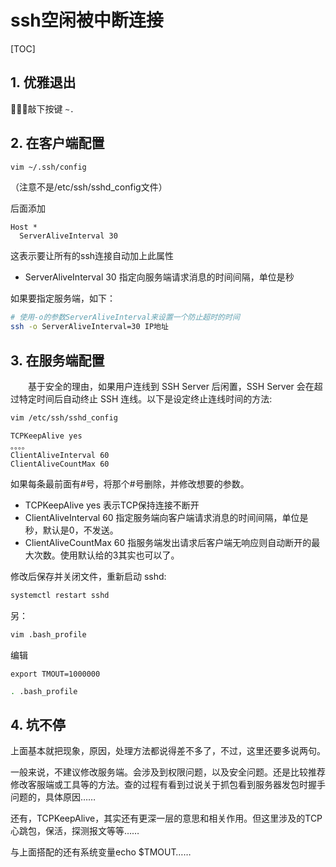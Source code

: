 # ssh空闲被中断连接

[TOC]

## 1. 优雅退出

敲下按键 ```~.```

## 2. 在客户端配置

```sh
vim ~/.ssh/config
```

（注意不是/etc/ssh/sshd_config文件）

后面添加

```text
Host *
  ServerAliveInterval 30
```

这表示要让所有的ssh连接自动加上此属性

- ServerAliveInterval 30
  指定向服务端请求消息的时间间隔，单位是秒

如果要指定服务端，如下：

```sh
# 使用-o的参数ServerAliveInterval来设置一个防止超时的时间
ssh -o ServerAliveInterval=30 IP地址
```

## 3. 在服务端配置

　　基于安全的理由，如果用户连线到 SSH Server 后闲置，SSH Server 会在超过特定时间后自动终止 SSH 连线。以下是设定终止连线时间的方法:

```sh
vim /etc/ssh/sshd_config
```

```text
TCPKeepAlive yes
。。。。
ClientAliveInterval 60
ClientAliveCountMax 60
```

如果每条最前面有#号，将那个#号删除，并修改想要的参数。

- TCPKeepAlive yes
  表示TCP保持连接不断开
- ClientAliveInterval 60
  指定服务端向客户端请求消息的时间间隔，单位是秒，默认是0，不发送。
- ClientAliveCountMax 60
  指服务端发出请求后客户端无响应则自动断开的最大次数。使用默认给的3其实也可以了。

修改后保存并关闭文件，重新启动 sshd:

```sh
systemctl restart sshd
```

另：

```sh
vim .bash_profile
```

编辑

```text
export TMOUT=1000000
```

```sh
. .bash_profile
```

## 4. 坑不停

上面基本就把现象，原因，处理方法都说得差不多了，不过，这里还要多说两句。

一般来说，不建议修改服务端。会涉及到权限问题，以及安全问题。还是比较推荐修改客服端或工具等的方法。查的过程有看到过说关于抓包看到服务器发包时握手问题的，具体原因……

还有，TCPKeepAlive，其实还有更深一层的意思和相关作用。但这里涉及的TCP心跳包，保活，探测报文等等……

与上面搭配的还有系统变量echo $TMOUT……